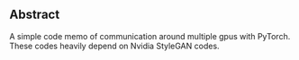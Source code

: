 ## Abstract

A simple code memo of communication around multiple gpus with PyTorch.  
These codes heavily depend on Nvidia StyleGAN codes.

